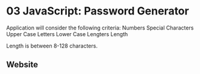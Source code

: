 # 03 JavaScript: Password Generator

Application will consider the following criteria:
Numbers
Special Characters
Upper Case Letters
Lower Case Lengters
Length

Length is between 8-128 characters. 

## Website

